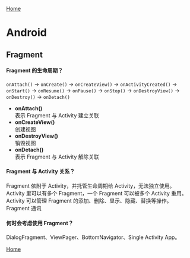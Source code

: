 [Home](../../README.md)  

# Android  

## Fragment  

#### Fragment 的生命周期？  

`onAttach()` → `onCreate()` → `onCreateView()` → `onActivityCreated()` → `onStart()` → `onResume()` → `onPause()` → `onStop()` → `onDestroyView()` → `onDestroy()` → `onDetach()`  
- **onAttach()**  
表示 Fragment 与 Activity 建立关联  
- **onCreateView()**  
创建视图  
- **onDestroyView()**  
销毁视图  
- **onDetach()**  
表示 Fragment 与 Activity 解除关联  

#### Fragment 与 Activity 关系？  

Fragment 依附于 Activity，并托管生命周期给 Activity，无法独立使用。  
Activity 里可以有多个 Fragment，一个 Fragment 可以被多个 Activity 重用。  
Activity 可以管理 Fragment 的添加、删除、显示、隐藏、替换等操作。  
Fragment 通讯  

#### 何时会考虑使用 Fragment？  

DialogFragment、ViewPager、BottomNavigator、Single Activity App。  

[Home](../../README.md)  